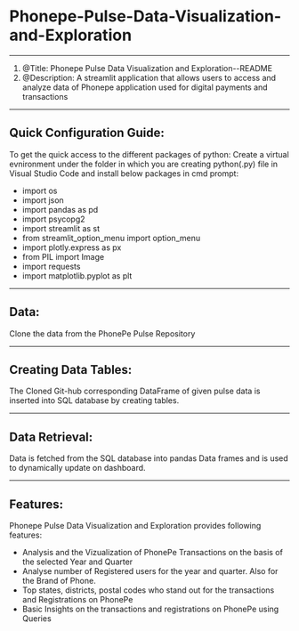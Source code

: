 # Phonepe-Pulse-Data-Visualization-and-Exploration

------------------------------------------------------------------------------------------------------
1. @Title: Phonepe Pulse Data Visualization and Exploration--README
2. @Description: A streamlit application that allows users to access and analyze data of Phonepe application used for digital payments and transactions
------------------------------------------------------------------------------------------------------


Quick Configuration Guide:
-----------------------------
To get the quick access to the different packages of python:
Create a virtual evnironment under the folder in which you are creating python(.py) file in Visual Studio Code and install below packages in cmd prompt:

- import os
- import json
- import pandas as pd
- import psycopg2
- import streamlit as st
- from streamlit_option_menu import option_menu
- import plotly.express as px
- from PIL import Image
- import requests
- import matplotlib.pyplot as plt

------------------------------------------------------------------------------------------------------------------

**Data:**
----------------------------------------
Clone the data from the PhonePe Pulse Repository

--------------------------------------------------

**Creating Data Tables:**
---------------------------------------------------
The Cloned Git-hub corresponding DataFrame of given pulse data is inserted into SQL database by creating tables.

----------------------------------------------------------------

**Data Retrieval:**
--------------------------------------------------------------
Data is fetched from the SQL database into pandas Data frames and is used to dynamically update on dashboard.

--------------------------

Features:
--------------------------
Phonepe Pulse Data Visualization and Exploration provides following features:
- Analysis and the Vizualization of PhonePe Transactions on the basis of the selected Year and Quarter
- Analyse number of Registered users for the year and quarter. Also for the Brand of Phone.
- Top states, districts, postal codes who stand out for the transactions and Registrations on PhonePe
- Basic Insights on the transactions and registrations on PhonePe using Queries


